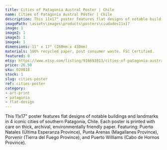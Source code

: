 ```yaml
---
title: Cities of Patagonia Austral Poster | Chile
name: Cities of Patagonia Austral Poster | Chile
description: This 11x17" poster features flat designs of notable buildings and landmarks in 4 iconic cities of southern Patagonia, Chile. Each poster is printed with care on thick, archival, environmentally friendly paper.
imagePath: \assets\images\products\posters\ciudades11x17
image: 1
image2: 1
image3: 1
image4: 1
dimensions: 11" x 17" (280mm x 430mm)
materials: 100% recycled paper, post consumer waste. FSC Certified.
featured: 0
etsy: https://www.etsy.com/listing/916693813/cities-of-patagonia-austral-poster-chile
price: 26.50
sku: 020018
stock: 1
slug: cities-poster
ref: cities-poster
category:
- art-print
- patagonia
- flat-design
---
```

This 11x17" poster features flat designs of notable buildings and landmarks in 4 iconic cities of southern Patagonia, Chile. Each poster is printed with care on thick, archival, environmentally friendly paper. Featuring: Puerto Natales (Última Esperanza Province), Punta Arenas (Magallanes Province), Porvenir (Tierra del Fuego Province), and Puerto Williams (Cabo de Hornos Province).
